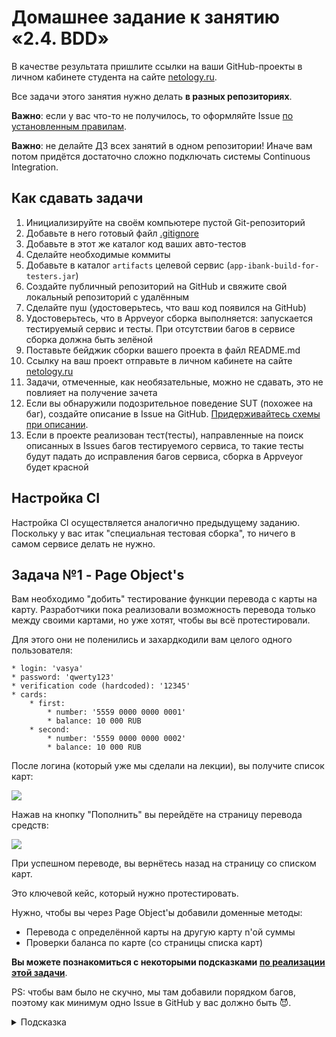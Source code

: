 # Домашнее задание к занятию «2.4. BDD»

В качестве результата пришлите ссылки на ваши GitHub-проекты в личном кабинете студента на сайте [netology.ru](https://netology.ru).

Все задачи этого занятия нужно делать **в разных репозиториях**.

**Важно**: если у вас что-то не получилось, то оформляйте Issue [по установленным правилам](../report-requirements.md).

**Важно**: не делайте ДЗ всех занятий в одном репозитории! Иначе вам потом придётся достаточно сложно подключать системы Continuous Integration.

## Как сдавать задачи

1. Инициализируйте на своём компьютере пустой Git-репозиторий
1. Добавьте в него готовый файл [.gitignore](../.gitignore)
1. Добавьте в этот же каталог код ваших авто-тестов
1. Сделайте необходимые коммиты
1. Добавьте в каталог `artifacts` целевой сервис (`app-ibank-build-for-testers.jar`)
1. Создайте публичный репозиторий на GitHub и свяжите свой локальный репозиторий с удалённым
1. Сделайте пуш (удостоверьтесь, что ваш код появился на GitHub)
1. Удостоверьтесь, что в Appveyor сборка выполняется: запускается тестируемый сервис и тесты. При отсутствии багов в сервисе сборка должна быть зелёной
1. Поставьте бейджик сборки вашего проекта в файл README.md
1. Ссылку на ваш проект отправьте в личном кабинете на сайте [netology.ru](https://netology.ru)
1. Задачи, отмеченные, как необязательные, можно не сдавать, это не повлияет на получение зачета
1. Если вы обнаружили подозрительное поведение SUT (похожее на баг), создайте описание в Issue на GitHub. [Придерживайтесь схемы при описании](../report-requirements.md).
1. Если в проекте реализован тест(тесты), направленные на поиск описанных в Issues багов тестируемого сервиса, то такие тесты будут падать до исправления багов сервиса, сборка в Appveyor будет красной

## Настройка CI

Настройка CI осуществляется аналогично предыдущему заданию. Поскольку у вас итак "специальная тестовая сборка", то ничего в самом сервисе делать не нужно.

## Задача №1 - Page Object's

Вам необходимо "добить" тестирование функции перевода с карты на карту. Разработчики пока реализовали возможность перевода только между своими картами, но уже хотят, чтобы вы всё протестировали.

Для этого они не поленились и захардкодили вам целого одного пользователя:
```
* login: 'vasya'
* password: 'qwerty123'
* verification code (hardcoded): '12345'
* cards:
    * first:
        * number: '5559 0000 0000 0001'
        * balance: 10 000 RUB
    * second:
        * number: '5559 0000 0000 0002'
        * balance: 10 000 RUB
```

После логина (который уже мы сделали на лекции), вы получите список карт:

![](pic/cards.png)

Нажав на кнопку "Пополнить" вы перейдёте на страницу перевода средств:

![](pic/transfer.png)

При успешном переводе, вы вернётесь назад на страницу со списком карт.

Это ключевой кейс, который нужно протестировать.

Нужно, чтобы вы через Page Object'ы добавили доменные методы:
* Перевода с определённой карты на другую карту n'ой суммы
* Проверки баланса по карте (со страницы списка карт)

**Вы можете познакомиться с некоторыми подсказками [по реализации этой задачи](balance.md)**.

PS: чтобы вам было не скучно, мы там добавили порядком багов, поэтому как минимум одно Issue в GitHub у вас должно быть 😈.

<details>
    <summary>Подсказка</summary>

    Обратите внимание на то, что ваши тесты должны проходить целиком (т.е. весь набор тестов). Мы как всегда заложили там небольшую ловушку, чтобы вам не было скучно 😈.
    
    Не закладывайтесь на то, что на картах для каждого теста всегда одна и та же фиксированная сумма, подумайте, как работать с SUT так, чтобы не приходилось её (SUT) перезапускать для каждого теста.
</details>
